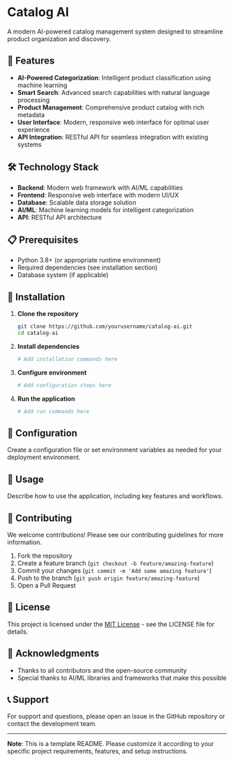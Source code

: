# Catalog AI

A modern AI-powered catalog management system designed to streamline product organization and discovery.

## 🚀 Features

- **AI-Powered Categorization**: Intelligent product classification using machine learning
- **Smart Search**: Advanced search capabilities with natural language processing
- **Product Management**: Comprehensive product catalog with rich metadata
- **User Interface**: Modern, responsive web interface for optimal user experience
- **API Integration**: RESTful API for seamless integration with existing systems

## 🛠️ Technology Stack

- **Backend**: Modern web framework with AI/ML capabilities
- **Frontend**: Responsive web interface with modern UI/UX
- **Database**: Scalable data storage solution
- **AI/ML**: Machine learning models for intelligent categorization
- **API**: RESTful API architecture

## 📋 Prerequisites

- Python 3.8+ (or appropriate runtime environment)
- Required dependencies (see installation section)
- Database system (if applicable)

## 🚀 Installation

1. **Clone the repository**
   ```bash
   git clone https://github.com/yourusername/catalog-ai.git
   cd catalog-ai
   ```

2. **Install dependencies**
   ```bash
   # Add installation commands here
   ```

3. **Configure environment**
   ```bash
   # Add configuration steps here
   ```

4. **Run the application**
   ```bash
   # Add run commands here
   ```

## 🔧 Configuration

Create a configuration file or set environment variables as needed for your deployment environment.

## 📖 Usage

Describe how to use the application, including key features and workflows.

## 🤝 Contributing

We welcome contributions! Please see our contributing guidelines for more information.

1. Fork the repository
2. Create a feature branch (`git checkout -b feature/amazing-feature`)
3. Commit your changes (`git commit -m 'Add some amazing feature'`)
4. Push to the branch (`git push origin feature/amazing-feature`)
5. Open a Pull Request

## 📝 License

This project is licensed under the [MIT License](LICENSE) - see the LICENSE file for details.

## 🙏 Acknowledgments

- Thanks to all contributors and the open-source community
- Special thanks to AI/ML libraries and frameworks that make this possible

## 📞 Support

For support and questions, please open an issue in the GitHub repository or contact the development team.

---

**Note**: This is a template README. Please customize it according to your specific project requirements, features, and setup instructions.
